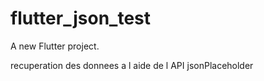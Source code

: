 # flutter_json_test

A new Flutter project.

recuperation des donnees a l aide de l API jsonPlaceholder

